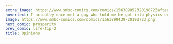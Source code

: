 ```yaml
---
extra_image: https://www.smbc-comics.com/comics/156389052320190723after.png
hovertext: I actually once met a guy who told me he got into physics explicitly to be able to make proclamations like Einstein. He later switched to a business major. Hopefully he's proclaiming as well as possible still.
image: https://www.smbc-comics.com/comics/1563890439-20190723.png
next_comic: prosperity
prev_comic: life-tip-2
title: Opinions
---
```


